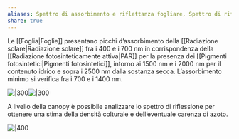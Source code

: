 ```yaml
---
aliases: Spettro di assorbimento e riflettanza fogliare, Spettro di riflettanza della canopy,
share: true
---
```

Le [[Foglia|Foglie]] presentano picchi d’assorbimento della [[Radiazione solare|Radiazione solare]] fra i 400 e i 700 nm in corrispondenza della [[Radiazione fotosinteticamente attiva|PAR]] per la presenza dei [[Pigmenti fotosintetici|Pigmenti fotosintetici]], intorno ai 1500 nm e i 2000 nm per il contenuto idrico e sopra i 2500 nm dalla sostanza secca.
L’assorbimento minimo si verifica fra i 700 e i 1400 nm.

![|300](4eb629fc2287b1dfe7f3d1a510060ee1_MD5%201.png)![|300](9acae1284c60a37607fb84cb9462c7b8_MD5%201.png)

A livello della canopy è possibile analizzare lo spettro di riflessione per ottenere una stima della densità colturale e dell’eventuale carenza di azoto.

![|400](59d07712dae158b95fc3261e2781a29c_MD5%201.png)